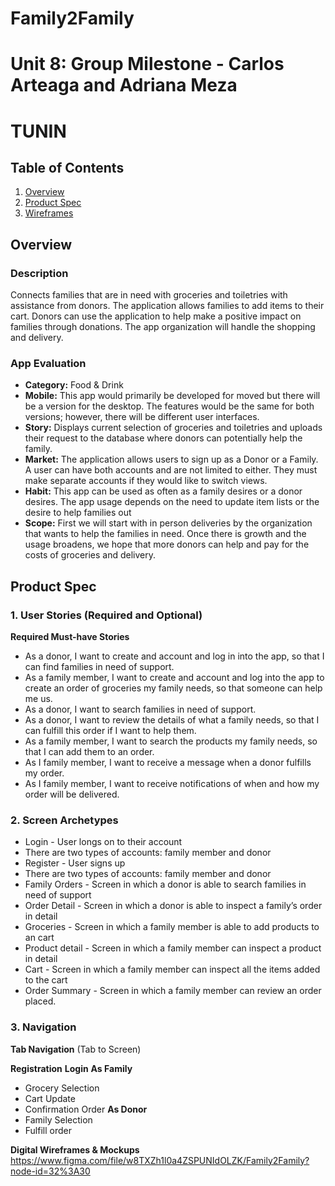 # Family2Family
Unit 8: Group Milestone - Carlos Arteaga and Adriana Meza
===

# TUNIN

## Table of Contents
1. [Overview](#Overview)
1. [Product Spec](#Product-Spec)
1. [Wireframes](#Wireframes)
## Overview
### Description
Connects families that are in need with groceries and toiletries with assistance from donors. The application allows families to add items to their cart. Donors can use the application to help make a positive impact on families through donations. The app organization will handle the shopping and delivery.
### App Evaluation
- **Category:** Food & Drink
- **Mobile:** This app would primarily be developed for moved but there will be a version for the desktop. The features would be the same for both versions; however, there will be different user interfaces.
- **Story:** Displays current selection of groceries and toiletries and uploads their request to the database where donors can potentially help the family.
- **Market:** The application allows users to sign up as a Donor or a Family. A user can have both accounts and are not limited to either. They must make separate accounts if they would like to switch views.
- **Habit:** This app can be used as often as a family desires or a donor desires. The app usage depends on the need to update item lists or the desire to help families out
- **Scope:** First we will start with in person deliveries by the organization that wants to help the families in need. Once there is growth and the usage broadens, we hope that more donors can help and pay for the costs of groceries and delivery.
## Product Spec
### 1. User Stories (Required and Optional)

**Required Must-have Stories**
* As a donor, I want to create and account and log in into the app, so that I can find families in need of support. 
* As a family member, I want to create and account and log into the app to create an order of groceries my family needs, so that someone can help me us. 
* As a donor, I want to search families in need of support.
* As a donor, I want to review the details of what a family needs, so that I can fulfill this order if I want to help them.
* As a family member, I want to search the products my family needs, so that I can add them to an order. 
* As I family member, I want to receive a message when a donor fulfills my order. 
* As I family member, I want to receive notifications of when and how my order will be delivered.
### 2. Screen Archetypes
* Login - User longs on to their account
* There are two types of accounts: family member and donor
* Register - User signs up
* There are two types of accounts: family member and donor
* Family Orders - Screen in which a donor is able to search families in need of support
* Order Detail - Screen in which a donor is able to inspect a family’s order in detail
* Groceries - Screen in which a family member is able to add products to an cart
* Product detail - Screen in which a family member can inspect a product in detail
* Cart - Screen in which a family member can inspect all the items added to the cart
* Order Summary - Screen in which a family member can review an order placed. 
### 3. Navigation
**Tab Navigation** (Tab to Screen)

**Registration**
**Login**
**As Family**
* Grocery Selection
* Cart Update
* Confirmation Order
**As Donor**
* Family Selection
* Fulfill order

**Digital Wireframes & Mockups**
 https://www.figma.com/file/w8TXZh1l0a4ZSPUNIdOLZK/Family2Family?node-id=32%3A30

